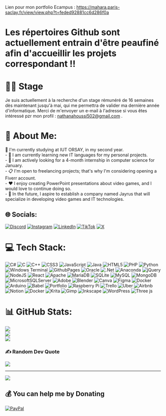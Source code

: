 Lien pour mon portfolio Ecampus : https://mahara.paris-saclay.fr/view/view.php?t=feded92881cc6d286f0a

# Les répertoires Github sont actuellement entrain d'être peaufiné afin d'accueillir les projets correspondant !!


# 🙏🏾 Stage
Je suis actuellement à la recherche d'un stage rémunéré de 16 semaines dès maintenant jusqu'à mai, qui me permettra de valider ma dernière année d'informatique.
Merci de m'envoyer un e-mail à l'adresse si vous êtes intéressé pzr mon profil : nathanahoussi502@gmail.com .

# 💫 About Me:
🏫 I'm currently studying at IUT ORSAY, in my second year.<br>- 🧠 I am currently learning new IT languages for my personal projects.<br>- 🏢 I am actively looking for a 4-month internship in computer science for January.<br>- 📋 I'm open to freelancing projects; that's why I'm considering opening a Fiverr account. <br>- ❤️ I enjoy creating PowerPoint presentations about video games, and I would love to continue doing so. <br>- 💭 In the future, I aspire to establish a company named Jayrus that will specialize in developing video games and IT technologies.


## 🌐 Socials:
[![Discord](https://img.shields.io/badge/Discord-%237289DA.svg?logo=discord&logoColor=white)](https://discord.gg/Néïsan-Fey#0052.) [![Instagram](https://img.shields.io/badge/Instagram-%23E4405F.svg?logo=Instagram&logoColor=white)](https://www.instagram.com/nathan.ahs/?igsh=YzVkODRmOTdmMw%3D%3D&utm_source=qr) [![LinkedIn](https://img.shields.io/badge/LinkedIn-%230077B5.svg?logo=linkedin&logoColor=white)](https://www.linkedin.com/in/nathan-ahoussi-526412279/) [![TikTok](https://img.shields.io/badge/TikTok-%23000000.svg?logo=TikTok&logoColor=white)](https://www.tiktok.com/@neisan_mars?_t=8jdiZIE9tLN&_r=1) [![X](https://img.shields.io/badge/X-black.svg?logo=X&logoColor=white)](https://twitter.com/NathanAhoussi) 

# 💻 Tech Stack:
![C#](https://img.shields.io/badge/c%23-%23239120.svg?style=plastic&logo=csharp&logoColor=white) ![C](https://img.shields.io/badge/c-%2300599C.svg?style=plastic&logo=c&logoColor=white) ![C++](https://img.shields.io/badge/c++-%2300599C.svg?style=plastic&logo=c%2B%2B&logoColor=white) ![CSS3](https://img.shields.io/badge/css3-%231572B6.svg?style=plastic&logo=css3&logoColor=white) ![JavaScript](https://img.shields.io/badge/javascript-%23323330.svg?style=plastic&logo=javascript&logoColor=%23F7DF1E) ![Java](https://img.shields.io/badge/java-%23ED8B00.svg?style=plastic&logo=openjdk&logoColor=white) ![HTML5](https://img.shields.io/badge/html5-%23E34F26.svg?style=plastic&logo=html5&logoColor=white) ![PHP](https://img.shields.io/badge/php-%23777BB4.svg?style=plastic&logo=php&logoColor=white) ![Python](https://img.shields.io/badge/python-3670A0?style=plastic&logo=python&logoColor=ffdd54) ![Windows Terminal](https://img.shields.io/badge/Windows%20Terminal-%234D4D4D.svg?style=plastic&logo=windows-terminal&logoColor=white) ![GithubPages](https://img.shields.io/badge/github%20pages-121013?style=plastic&logo=github&logoColor=white) ![Oracle](https://img.shields.io/badge/Oracle-F80000?style=plastic&logo=oracle&logoColor=white) ![.Net](https://img.shields.io/badge/.NET-5C2D91?style=plastic&logo=.net&logoColor=white) ![Anaconda](https://img.shields.io/badge/Anaconda-%2344A833.svg?style=plastic&logo=anaconda&logoColor=white) ![jQuery](https://img.shields.io/badge/jquery-%230769AD.svg?style=plastic&logo=jquery&logoColor=white) ![NodeJS](https://img.shields.io/badge/node.js-6DA55F?style=plastic&logo=node.js&logoColor=white) ![React](https://img.shields.io/badge/react-%2320232a.svg?style=plastic&logo=react&logoColor=%2361DAFB) ![Apache](https://img.shields.io/badge/apache-%23D42029.svg?style=plastic&logo=apache&logoColor=white) ![MariaDB](https://img.shields.io/badge/MariaDB-003545?style=plastic&logo=mariadb&logoColor=white) ![SQLite](https://img.shields.io/badge/sqlite-%2307405e.svg?style=plastic&logo=sqlite&logoColor=white) ![MySQL](https://img.shields.io/badge/mysql-%2300000f.svg?style=plastic&logo=mysql&logoColor=white) ![MongoDB](https://img.shields.io/badge/MongoDB-%234ea94b.svg?style=plastic&logo=mongodb&logoColor=white) ![MicrosoftSQLServer](https://img.shields.io/badge/Microsoft%20SQL%20Server-CC2927?style=plastic&logo=microsoft%20sql%20server&logoColor=white) ![Adobe](https://img.shields.io/badge/adobe-%23FF0000.svg?style=plastic&logo=adobe&logoColor=white) ![Blender](https://img.shields.io/badge/blender-%23F5792A.svg?style=plastic&logo=blender&logoColor=white) ![Canva](https://img.shields.io/badge/Canva-%2300C4CC.svg?style=plastic&logo=Canva&logoColor=white) ![Figma](https://img.shields.io/badge/figma-%23F24E1E.svg?style=plastic&logo=figma&logoColor=white) ![Docker](https://img.shields.io/badge/docker-%230db7ed.svg?style=plastic&logo=docker&logoColor=white) ![Arduino](https://img.shields.io/badge/-Arduino-00979D?style=plastic&logo=Arduino&logoColor=white) ![Babel](https://img.shields.io/badge/Babel-F9DC3e?style=plastic&logo=babel&logoColor=black) ![Portfolio](https://img.shields.io/badge/Portfolio-%23000000.svg?style=plastic&logo=firefox&logoColor=#FF7139) ![Raspberry Pi](https://img.shields.io/badge/-RaspberryPi-C51A4A?style=plastic&logo=Raspberry-Pi) ![Trello](https://img.shields.io/badge/Trello-%23026AA7.svg?style=plastic&logo=Trello&logoColor=white) ![Uber](https://img.shields.io/badge/Uber-%23000000.svg?style=plastic&logo=Uber&logoColor=white) ![Airbnb](https://img.shields.io/badge/Airbnb-%23ff5a5f.svg?style=plastic&logo=Airbnb&logoColor=white) ![Notion](https://img.shields.io/badge/Notion-%23000000.svg?style=plastic&logo=notion&logoColor=white) ![Docker](https://img.shields.io/badge/docker-%230db7ed.svg?style=plastic&logo=docker&logoColor=white) ![Krita](https://img.shields.io/badge/Krita-203759?style=plastic&logo=krita&logoColor=EEF37B) ![Gimp](https://img.shields.io/badge/Gimp-657D8B?style=plastic&logo=gimp&logoColor=FFFFFF) ![Inkscape](https://img.shields.io/badge/Inkscape-e0e0e0?style=plastic&logo=inkscape&logoColor=080A13) ![WordPress](https://img.shields.io/badge/WordPress-%23117AC9.svg?style=plastic&logo=WordPress&logoColor=white) ![Three js](https://img.shields.io/badge/threejs-black?style=plastic&logo=three.js&logoColor=white)
# 📊 GitHub Stats:
![](https://github-readme-stats.vercel.app/api?username=sainth-nathan-ahoussi&theme=dark&hide_border=false&include_all_commits=true&count_private=true)<br/>
![](https://github-readme-streak-stats.herokuapp.com/?user=sainth-nathan-ahoussi&theme=dark&hide_border=false)<br/>
![](https://github-readme-stats.vercel.app/api/top-langs/?username=sainth-nathan-ahoussi&theme=dark&hide_border=false&include_all_commits=true&count_private=true&layout=compact)

### ✍️ Random Dev Quote
![](https://quotes-github-readme.vercel.app/api?type=vetical&theme=radical)

---
[![](https://visitcount.itsvg.in/api?id=sainth-nathan-ahoussi&icon=9&color=4)](https://visitcount.itsvg.in)

  ## 💰 You can help me by Donating
  [![PayPal](https://img.shields.io/badge/PayPal-00457C?style=for-the-badge&logo=paypal&logoColor=white)](https://paypal.me/https://www.paypal.com/paypalme/AhoussiNathan?locale.x=fr_FR) 

  
<!-- Proudly created with GPRM ( https://gprm.itsvg.in ) -->
